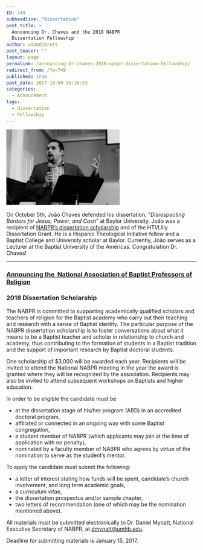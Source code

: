 ```yaml
---
ID: 749
subheadline: "Dissertation"
post_title: >
  Announcing Dr. Chaves and the 2018 NABPR
  Dissertation Fellowship
author: adamdjbrett
post_teaser: ""
layout: page
permalink: /announcing-dr-chaves-2018-nabpr-dissertation-fellowship/
redirect_from: /?p=749
published: true
post_date: 2017-10-09 16:18:53
categories:
  - Annoucement
tags:
  - dissertation
  - Fellowship
---
```

![Dr. João Chaves](/wp-content/uploads/2017/10/joao-chaves-300x200.jpg)

On October 5th, João Chaves defended his dissertation, "<em>Disrespecting Borders for Jesus, Power, and Cash</em>” at Baylor University. João was a recipient of <a href="/disssertation/">NABPR’s dissertation scholarship</a> and of the HTI/Lilly Dissertation Grant. He is a Hispanic Theological Initiative fellow and a Baptist College and University scholar at Baylor. Currently, João serves as a Lecturer at the Baptist University of the Américas. Congratulation Dr. Chaves!

<hr />

<h3><a href="/disssertation/"><strong>Announcing the  National Association of Baptist Professors of Religion</strong></a></h3>

<h3><strong>2018 Dissertation Scholarship</strong></h3>

The NABPR is committed to supporting academically qualified scholars and teachers of religion for the Baptist academy who carry out their teaching and research with a sense of Baptist identity. The particular purpose of the NABPR dissertation scholarship is to foster conversations about what it means to be a Baptist teacher and scholar in relationship to church and academy, thus contributing to the formation of students in a Baptist tradition and the support of important research by Baptist doctoral students.

One scholarship of $3,000 will be awarded each year. Recipients will be invited to attend the National NABPR meeting in the year the award is granted where they will be recognized by the association. Recipients may also be invited to attend subsequent workshops on Baptists and higher education.

In order to be eligible the candidate must be

<ul>
    <li>at the dissertation stage of his/her program (ABD) in an accredited doctoral program,</li>
    <li>affiliated or connected in an ongoing way with some Baptist congregation,</li>
    <li>a student member of NABPR (which applicants may join at the time of application with no penalty),</li>
    <li>nominated by a faculty member of NABPR who agrees by virtue of the nomination to serve as the student’s mentor.</li>
</ul>

To apply the candidate must submit the following:

<ul>
    <li>a letter of interest stating how funds will be spent, candidate’s church involvement, and long term academic goals,</li>
    <li>a <em>curriculum vitae</em>,</li>
    <li>the dissertation prospectus and/or sample chapter,</li>
    <li>two letters of recommendation (one of which may be the nomination mentioned above).</li>
</ul>

All materials must be submitted electronically to Dr. Daniel Mynatt, National Executive Secretary of NABPR, at <a href="mailto:dmynatt@umhb.edu">dmynatt@umhb.edu</a>.

Deadline for submitting materials is January 15, 2017.
